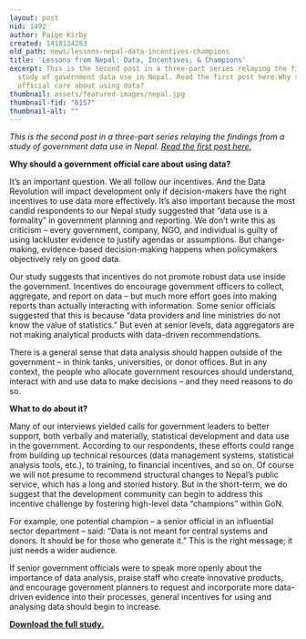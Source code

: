 ```yaml
---
layout: post
nid: 1492
author: Paige Kirby
created: 1418134283
old_path: news/lessons-nepal-data-incentives-champions
title: 'Lessons from Nepal: Data, Incentives, & Champions'
excerpt: This is the second post in a three-part series relaying the findings from a
  study of government data use in Nepal. Read the first post here.Why should a government
  official care about using data?
thumbnail: assets/featured-images/nepal.jpg
thumbnail-fid: "6157"
thumbnail-alt: ""
---
```


*This is the second post in a three-part series relaying the findings from a study of government data use in Nepal. [Read the first post here.](/news/demand-side-data-revolution-lessons-government-nepal)*

**Why should a government official care about using data?**

It’s an important question. We all follow our incentives. And the Data Revolution will impact development only if decision-makers have the right incentives to use data more effectively. It’s also important because the most candid respondents to our Nepal study suggested that “data use is a formality” in government planning and reporting. We don’t write this as criticism – every government, company, NGO, and individual is guilty of using lackluster evidence to justify agendas or assumptions. But change-making, evidence-based decision-making happens when policymakers objectively rely on good data.

Our study suggests that incentives do not promote robust data use inside the government. Incentives do encourage government officers to collect, aggregate, and report on data – but much more effort goes into making reports than actually interacting with information. Some senior officials suggested that this is because “data providers and line ministries do not know the value of statistics.” But even at senior levels, data aggregators are not making analytical products with data-driven recommendations.

There is a general sense that data analysis should happen outside of the government – in think tanks, universities, or donor offices. But in any context, the people who allocate government resources should understand, interact with and use data to make decisions – and they need reasons to do so.

**What to do about it?**

Many of our interviews yielded calls for government leaders to better support, both verbally and materially, statistical development and data use in the government. According to our respondents, these efforts could range from building up technical resources (data management systems, statistical analysis tools, etc.), to training, to financial incentives, and so on. Of course we will not presume to recommend structural changes to Nepal’s public service, which has a long and storied history. But in the short-term, we do suggest that the development community can begin to address this incentive challenge by fostering high-level data “champions” within GoN.

For example, one potential champion – a senior official in an influential sector department – said: “Data is not meant for central systems and donors. It should be for those who generate it.” This is the right message; it just needs a wider audience.

If senior government officials were to speak more openly about the importance of data analysis, praise staff who create innovative products, and encourage government planners to request and incorporate more data-driven evidence into their processes, general incentives for using and analysing data should begin to increase.

**[Download the full study.](/assets/webfm/pdfs/understanding_government_data_use_in_nepal_final.pdf)**
